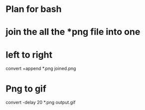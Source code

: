 
# Plan for bash


# join the all the *png file into one
# left to right

convert +append *.png joined.png


# Png to gif

convert -delay 20 *.png output.gif


